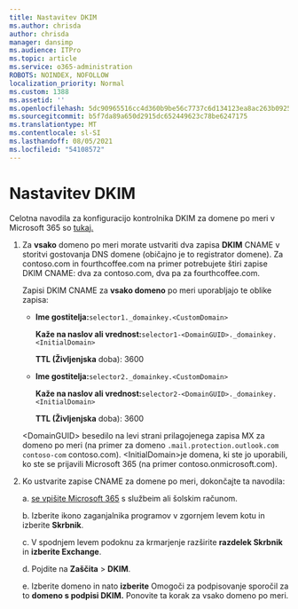 ```yaml
---
title: Nastavitev DKIM
ms.author: chrisda
author: chrisda
manager: dansimp
ms.audience: ITPro
ms.topic: article
ms.service: o365-administration
ROBOTS: NOINDEX, NOFOLLOW
localization_priority: Normal
ms.custom: 1388
ms.assetid: ''
ms.openlocfilehash: 5dc90965516cc4d360b9be56c7737c6d134123ea8ac263b092559dd1416faff4
ms.sourcegitcommit: b5f7da89a650d2915dc652449623c78be6247175
ms.translationtype: MT
ms.contentlocale: sl-SI
ms.lasthandoff: 08/05/2021
ms.locfileid: "54108572"
---
```

# <a name="setup-dkim"></a>Nastavitev DKIM

Celotna navodila za konfiguracijo kontrolnika DKIM za domene po meri v Microsoft 365 so [tukaj.](https://docs.microsoft.com/microsoft-365/security/office-365-security/use-dkim-to-validate-outbound-email#steps-you-need-to-do-to-manually-set-up-dkim)

1. Za **vsako** domeno po meri morate ustvariti dva zapisa **DKIM** CNAME v storitvi gostovanja DNS domene (običajno je to registrator domene). Za contoso.com in fourthcoffee.com na primer potrebujete štiri zapise DKIM CNAME: dva za contoso.com, dva pa za fourthcoffee.com.

   Zapisi DKIM CNAME za **vsako domeno** po meri uporabljajo te oblike zapisa:

   - **Ime gostitelja:**`selector1._domainkey.<CustomDomain>`

     **Kaže na naslov ali vrednost:**`selector1-<DomainGUID>._domainkey.<InitialDomain>`

     **TTL (Življenjska** doba): 3600

   - **Ime gostitelja:**`selector2._domainkey.<CustomDomain>`

     **Kaže na naslov ali vrednost:**`selector2-<DomainGUID>._domainkey.<InitialDomain>`

     **TTL (Življenjska** doba): 3600

   \<DomainGUID\> besedilo na levi strani prilagojenega zapisa MX za domeno po meri (na primer za domeno `.mail.protection.outlook.com` `contoso-com` contoso.com). \<InitialDomain\>je domena, ki ste jo uporabili, ko ste se prijavili Microsoft 365 (na primer contoso.onmicrosoft.com).

2. Ko ustvarite zapise CNAME za domene po meri, dokončajte ta navodila:

   a. [se vpišite Microsoft 365](https://support.office.microsoft.com/article/e9eb7d51-5430-4929-91ab-6157c5a050b4) s službeim ali šolskim računom.

   b. Izberite ikono zaganjalnika programov v zgornjem levem kotu in izberite **Skrbnik**.

   c. V spodnjem levem podoknu za krmarjenje razširite **razdelek Skrbnik** in **izberite Exchange**.

   d. Pojdite na **Zaščita**  >  **DKIM**.

   e. Izberite domeno in nato **izberite** Omogoči za podpisovanje sporočil za to **domeno s podpisi DKIM.** Ponovite ta korak za vsako domeno po meri.

